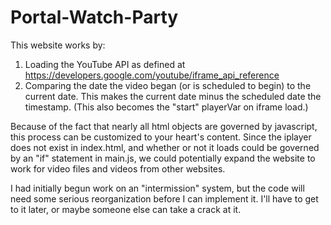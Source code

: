 # Portal-Watch-Party
This website works by:
1. Loading the YouTube API as defined at https://developers.google.com/youtube/iframe_api_reference
2. Comparing the date the video began (or is scheduled to begin) to the current date. This makes the current date minus the scheduled date the timestamp. (This also becomes the "start" playerVar on iframe load.)

Because of the fact that nearly all html objects are governed by javascript, this process can be customized to your heart's content. Since the iplayer does not exist in index.html, and whether or not it loads could be governed by an "if" statement in main.js, we could potentially expand the website to work for video files and videos from other websites.

I had initially begun work on an "intermission" system, but the code will need some serious reorganization before I can implement it. I'll have to get to it later, or maybe someone else can take a crack at it.
